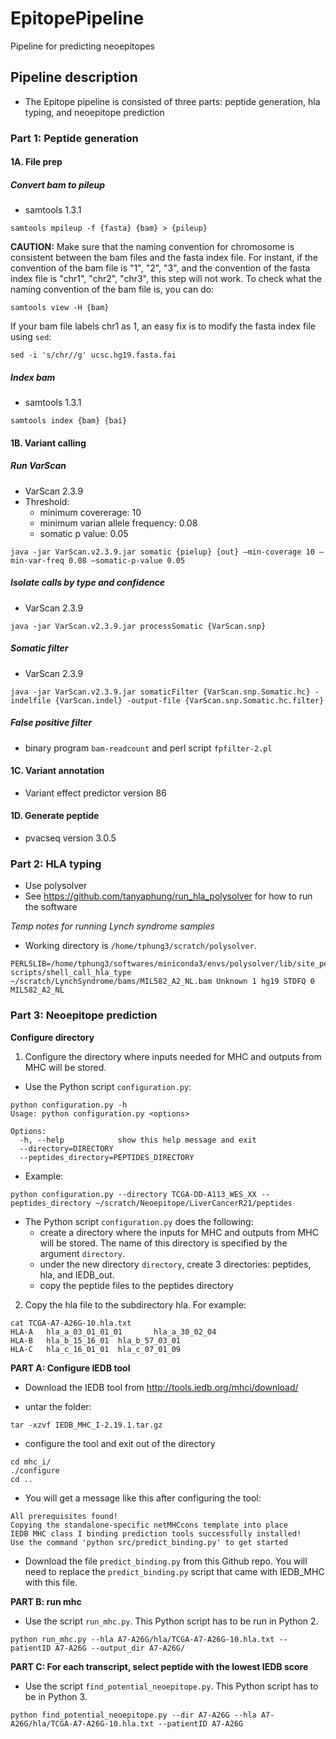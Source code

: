 # EpitopePipeline
Pipeline for predicting neoepitopes

## Pipeline description
* The Epitope pipeline is consisted of three parts: peptide generation, hla typing, and neoepitope prediction
### Part 1: Peptide generation

#### 1A. File prep
##### Convert bam to pileup
* samtools 1.3.1

```
samtools mpileup -f {fasta} {bam} > {pileup}
```
**CAUTION:** Make sure that the naming convention for chromosome is consistent between the bam files and the fasta index file. For instant, if the convention of the bam file is "1", "2", "3", and the convention of the fasta index file is "chr1", "chr2", "chr3", this step will not work. 
To check what the naming convention of the bam file is, you can do:
```
samtools view -H {bam}
```
If your bam file labels chr1 as 1, an easy fix is to modify the fasta index file using `sed`:

```
sed -i 's/chr//g' ucsc.hg19.fasta.fai
```

##### Index bam
* samtools 1.3.1

```
samtools index {bam} {bai}
```

#### 1B. Variant calling
##### Run VarScan
* VarScan 2.3.9
* Threshold:
  - minimum covererage: 10
  - minimum varian allele frequency: 0.08
  - somatic p value: 0.05
```
java -jar VarScan.v2.3.9.jar somatic {pielup} {out} –min-coverage 10 –min-var-freq 0.08 –somatic-p-value 0.05
```

##### Isolate calls by type and confidence
* VarScan 2.3.9

```
java -jar VarScan.v2.3.9.jar processSomatic {VarScan.snp}
```

##### Somatic filter
* VarScan 2.3.9

```
java -jar VarScan.v2.3.9.jar somaticFilter {VarScan.snp.Somatic.hc} -indelfile {VarScan.indel} -output-file {VarScan.snp.Somatic.hc.filter}
```

##### False positive filter
* binary program `bam-readcount` and perl script `fpfilter-2.pl`

#### 1C. Variant annotation
* Variant effect predictor version 86

#### 1D. Generate peptide
* pvacseq version 3.0.5

### Part 2: HLA typing
* Use polysolver
* See https://github.com/tanyaphung/run_hla_polysolver for how to run the software

*Temp notes for running Lynch syndrome samples*

* Working directory is `/home/tphung3/scratch/polysolver`. 

```
PERL5LIB=/home/tphung3/softwares/miniconda3/envs/polysolver/lib/site_perl/5.26.2/ scripts/shell_call_hla_type ~/scratch/LynchSyndrome/bams/MIL582_A2_NL.bam Unknown 1 hg19 STDFQ 0 MIL582_A2_NL
```

### Part 3: Neoepitope prediction
**Configure directory**
1. Configure the directory where inputs needed for MHC and outputs from MHC will be stored.
- Use the Python script `configuration.py`:
```
python configuration.py -h
Usage: python configuration.py <options>

Options:
  -h, --help            show this help message and exit
  --directory=DIRECTORY
  --peptides_directory=PEPTIDES_DIRECTORY
```
- Example:
```
python configuration.py --directory TCGA-DD-A113_WES_XX --peptides_directory ~/scratch/Neoepitope/LiverCancerR21/peptides
```
- The Python script `configuration.py` does the following:
  + create a directory where the inputs for MHC and outputs from MHC will be stored. The name of this directory is specified by the argument `directory`.
  + under the new directory `directory`, create 3 directories: peptides, hla, and IEDB_out. 
  + copy the peptide files to the peptides directory

2. Copy the hla file to the subdirectory hla. For example:
```
cat TCGA-A7-A26G-10.hla.txt
HLA-A   hla_a_03_01_01_01       hla_a_30_02_04
HLA-B   hla_b_15_16_01  hla_b_57_03_01
HLA-C   hla_c_16_01_01  hla_c_07_01_09
```

**PART A: Configure IEDB tool**
* Download the IEDB tool from http://tools.iedb.org/mhci/download/
 - untar the folder:
 ```
 tar -xzvf IEDB_MHC_I-2.19.1.tar.gz
 ```
 - configure the tool and exit out of the directory 
 ```
 cd mhc_i/
 ./configure
 cd ..
 ```
 
 - You will get a message like this after configuring the tool:
 ```
 All prerequisites found!
Copying the standalone-specific netMHCcons template into place
IEDB MHC class I binding prediction tools successfully installed!
Use the command 'python src/predict_binding.py' to get started
 ```
 - Download the file `predict_binding.py` from this Github repo. You will need to replace the `predict_binding.py` script that came with IEDB_MHC with this file.  

**PART B: run mhc**

- Use the script `run_mhc.py`. This Python script has to be run in Python 2.

```
python run_mhc.py --hla A7-A26G/hla/TCGA-A7-A26G-10.hla.txt --patientID A7-A26G --output_dir A7-A26G/
```

**PART C: For each transcript, select peptide with the lowest IEDB score**

- Use the script `find_potential_neoepitope.py`. This Python script has to be in Python 3. 

```
python find_potential_neoepitope.py --dir A7-A26G --hla A7-A26G/hla/TCGA-A7-A26G-10.hla.txt --patientID A7-A26G
```



